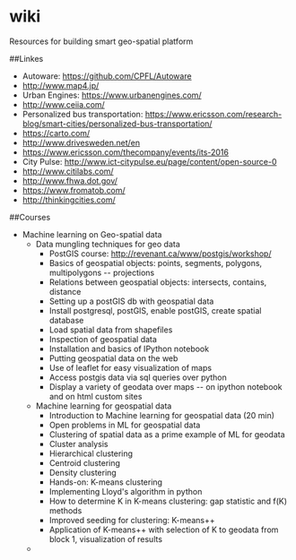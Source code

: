 # wiki
Resources for building smart geo-spatial platform

##Linkes
  * Autoware: https://github.com/CPFL/Autoware
  * http://www.map4.jp/
  * Urban Engines: https://www.urbanengines.com/
  * http://www.ceiia.com/
  * Personalized bus transportation: https://www.ericsson.com/research-blog/smart-cities/personalized-bus-transportation/
  * https://carto.com/
  * http://www.drivesweden.net/en
  * https://www.ericsson.com/thecompany/events/its-2016
  * City Pulse: http://www.ict-citypulse.eu/page/content/open-source-0
  * http://www.citilabs.com/
  * http://www.fhwa.dot.gov/
  * https://www.fromatob.com/
  * http://thinkingcities.com/

##Courses
  * Machine learning on Geo-spatial data
    * Data mungling techniques for geo data
      * PostGIS course: http://revenant.ca/www/postgis/workshop/
	  * Basics of geospatial objects: points, segments, polygons, multipolygons -- projections
      * Relations between geospatial objects: intersects, contains, distance
	  * Setting up a postGIS db with geospatial data
	  * Install postgresql, postGIS, enable postGIS, create spatial database
	  * Load spatial data from shapefiles
	  * Inspection of geospatial data
	  * Installation and basics of IPython notebook
	  * Putting geospatial data on the web
	  * Use of leaflet for easy visualization of maps
	  * Access postgis data via sql queries over python
	  * Display a variety of geodata over maps -- on ipython notebook and on html custom sites
	* Machine learning for geospatial data
	  * Introduction to Machine learning for geospatial data (20 min)
	  * Open problems in ML for geospatial data
	  * Clustering of spatial data as a prime example of ML for geodata
	  * Cluster analysis
	  * Hierarchical clustering
	  * Centroid clustering
	  * Density clustering
	  * Hands-on: K-means clustering
	  * Implementing Lloyd's algorithm in python
	  * How to determine K in K-means clustering: gap statistic and f(K) methods
	  * Improved seeding for clustering: K-means++
	  * Application of K-means++ with selection of K to geodata from block 1, visualization of results
	* 


